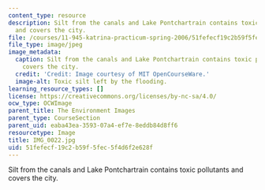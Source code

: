 ```yaml
---
content_type: resource
description: Silt from the canals and Lake Pontchartrain contains toxic pollutants
  and covers the city.
file: /courses/11-945-katrina-practicum-spring-2006/51fefecf19c2b59f5fec5f4d6f2e628f_IMG_0022.jpg
file_type: image/jpeg
image_metadata:
  caption: Silt from the canals and Lake Pontchartrain contains toxic pollutants and
    covers the city.
  credit: 'Credit: Image courtesy of MIT OpenCourseWare.'
  image-alt: Toxic silt left by the flooding.
learning_resource_types: []
license: https://creativecommons.org/licenses/by-nc-sa/4.0/
ocw_type: OCWImage
parent_title: The Environment Images
parent_type: CourseSection
parent_uid: eaba43ea-3593-07a4-ef7e-8eddb84d8ff6
resourcetype: Image
title: IMG_0022.jpg
uid: 51fefecf-19c2-b59f-5fec-5f4d6f2e628f
---
```

Silt from the canals and Lake Pontchartrain contains toxic pollutants and covers the city.
